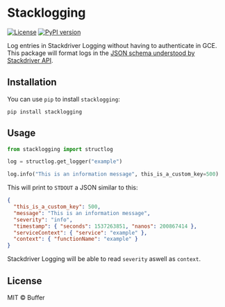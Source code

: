 # Stacklogging

[![License](https://img.shields.io/github/license/mashape/apistatus.svg)](LICENSE)
[![PyPI version](https://badge.fury.io/py/mongoct.svg)](https://badge.fury.io/py/stacklogging)

Log entries in Stackdriver Logging without having to authenticate in GCE. This package will format logs in the [JSON schema understood by Stackdriver API](https://cloud.google.com/logging/docs/reference/v2/rest/v2/LogEntry).

## Installation

You can use `pip` to install `stacklogging`:

```
pip install stacklogging
```

## Usage

```python
from stacklogging import structlog

log = structlog.get_logger("example")

log.info("This is an information message", this_is_a_custom_key=500)
```

This will print to `STDOUT` a JSON similar to this:

```json
{
  "this_is_a_custom_key": 500,
  "message": "This is an information message",
  "severity": "info",
  "timestamp": { "seconds": 1537263851, "nanos": 200867414 },
  "serviceContext": { "service": "example" },
  "context": { "functionName": "example" }
}
```

Stackdriver Logging will be able to read `severity` aswell as `context`.

## License

MIT © Buffer
